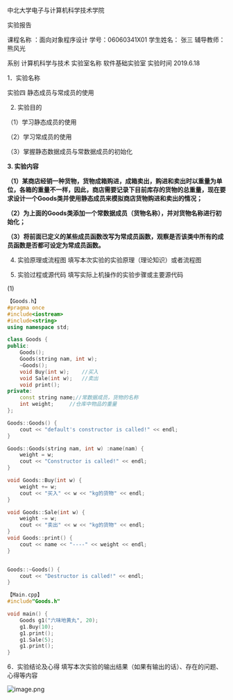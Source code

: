 
中北大学电子与计算机科学技术学院

实验报告

课程名称 ：面向对象程序设计   学号：06060341X01  学生姓名： 张三   辅导教师： 熊风光

系别	计算机科学与技术	实验室名称	软件基础实验室	实验时间	2019.6.18

1．实验名称

实验四  静态成员与常成员的使用

2. 实验目的

（1）学习静态成员的使用

（2）学习常成员的使用

（3）掌握静态数据成员与常数据成员的初始化

**3. 实验内容**

**（1）某商店经销一种货物，货物成箱购进，成箱卖出，购进和卖出时以重量为单位，各箱的重量不一样，因此，商店需要记录下目前库存的货物的总重量，现在要求设计一个Goods类并使用静态成员来模拟商店货物购进和卖出的情况；**

**（2）为上面的Goods类添加一个常数据成员（货物名称），并对货物名称进行初始化；**

**（3）将前面已定义的某些成员函数改写为常成员函数，观察是否该类中所有的成员函数是否都可设定为常成员函数。**


4. 实验原理或流程图
填写本次实验的实验原理（理论知识）或者流程图

5. 实验过程或源代码
填写实际上机操作的实验步骤或主要源代码

(1)


```c++
【Goods.h】
#pragma once
#include<iostream>
#include<string>
using namespace std;

class Goods {
public:
	Goods();
	Goods(string nam, int w);
	~Goods();
	void Buy(int w);	//买入
	void Sale(int w);	//卖出
	void print();
private:
	const string name;//常数据成员，货物的名称
	int weight;		//仓库中物品的重量
};

Goods::Goods() {
	cout << "default's constructor is called!" << endl;
}

Goods::Goods(string nam, int w) :name(nam) {
	weight = w;
	cout << "Constructor is called!" << endl;
}

void Goods::Buy(int w) {
	weight += w;
	cout << "买入" << w << "kg的货物" << endl;
}

void Goods::Sale(int w) {
	weight -= w;
	cout << "卖出" << w << "kg的货物" << endl;
}
void Goods::print() {
	cout << name << "----" << weight << endl;
}


Goods::~Goods() {
	cout << "Destructor is called!" << endl;
}
```

```c++
【Main.cpp】
#include"Goods.h"

void main() {
	Goods g1("六味地黄丸", 20);
	g1.Buy(10);
	g1.print();
	g1.Sale(5);
	g1.print();
}
```

6．实验结论及心得
填写本次实验的输出结果（如果有输出的话）、存在的问题、心得等内容

![image.png](https://upload-images.jianshu.io/upload_images/17431817-00904aae5c673729.png?imageMogr2/auto-orient/strip%7CimageView2/2/w/1240)

